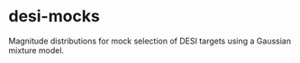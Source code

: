# desi-mocks

Magnitude distributions for mock selection of DESI targets using a Gaussian mixture model.
